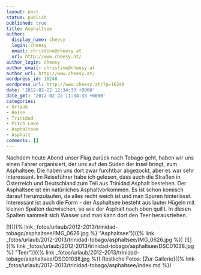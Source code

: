 ```yaml
---
layout: post
status: publish
published: true
title: Asphaltsee
author:
  display_name: cheesy
  login: cheesy
  email: christine@cheesy.at
  url: http://www.cheesy.at/
author_login: cheesy
author_email: christine@cheesy.at
author_url: http://www.cheesy.at/
wordpress_id: 16248
wordpress_url: http://www.cheesy.at/?p=16248
date: '2012-02-22 12:34:33 +0000'
date_gmt: '2012-02-22 11:34:33 +0000'
categories:
- Urlaub
- Reise
- Trinidad
- Pitch Lake
- Asphaltsee
- Asphalt
comments: []
---
```

<!--:de-->Nachdem heute Abend unser Flug zurück nach Tobago geht, haben wir uns einen Fahrer organisiert, der uns auf den Süden der Insel bringt, zum Asphaltsee. Die haben uns dort zwar furchtbar abgezockt, aber es war sehr interessant. Im Reiseführer habe ich gelesen, dass auch die Straßen in Österreich und Deutschland zum Teil aus Trinidad Asphalt bestehen. Der Asphaltsee ist ein natürliches Asphaltvorkommen. Es ist schon komisch darauf herumzulaufen, da alles recht weich ist und man Spuren hinterlässt. Interessant ist auch die Form - der Asphaltsee besteht aus lauter Hügeln mit kleinen Spalten dazwischen, so wie der Asphalt nach oben quillt. In diesen Spalten sammelt sich Wasser und man kann dort den Teer herausziehen.
[![]({% link _fotos/urlaub/2012-2013/trinidad-tobago/asphaltsee/IMG_0626.jpg %} "Asphaltsee")]({% link _fotos/urlaub/2012-2013/trinidad-tobago/asphaltsee/IMG_0626.jpg %})
[![]({% link _fotos/urlaub/2012-2013/trinidad-tobago/asphaltsee/DSC01038.jpg %} "Teer")]({% link _fotos/urlaub/2012-2013/trinidad-tobago/asphaltsee/DSC01038.jpg %})
Restliche Fotos:
[Zur Gallerie]({% link _fotos/urlaub/2012-2013/trinidad-tobago/asphaltsee/index.md %})
<!--:-->
